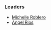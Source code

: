 ### Leaders
* [Michelle Roblero](mailto:robleroworks@gmail.com)
* [Angel Rios](mailto:angelrios.rd01@gmail.com)
